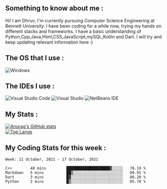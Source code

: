 ## Something to know about me : <br>
Hi! I am Dhruv, I'm currently pursuing Computer Science Engineering at Bennett University. I have been coding for a while now, trying my hands on different stacks and frameworks.
I have a basic understanding of Python,Cpp,Java,Html,CSS,JavaScript,mySQL,Kotlin and Dart. I will try and keep updating relevant information here :)
<br>
## The OS that I use :<br>
![Windows](https://img.shields.io/badge/Windows-0078D6?style=for-the-badge&logo=windows&logoColor=white)<br>
## The IDEs I use : <br>
![Visual Studio Code](https://img.shields.io/badge/Visual%20Studio%20Code-0078d7.svg?style=for-the-badge&logo=visual-studio-code&logoColor=white) ![Visual Studio](https://img.shields.io/badge/Visual%20Studio-5C2D91.svg?style=for-the-badge&logo=visual-studio&logoColor=white) ![NetBeans IDE](https://img.shields.io/badge/NetBeansIDE-1B6AC6.svg?style=for-the-badge&logo=apache-netbeans-ide&logoColor=white) <br>
## My Stats : <br>
[![Anurag's GitHub stats](https://github-readme-stats.vercel.app/api?username=DhruvLawaniya&show_icons=true&theme=tokyonight&hide=prs,issues)](https://github.com/anuraghazra/github-readme-stats)<br>
[![Top Langs](https://github-readme-stats.vercel.app/api/top-langs/?username=DhruvLawaniya&theme=tokyonight)](https://github.com/anuraghazra/github-readme-stats)
## My Coding Stats for this week : <br>
<!--START_SECTION:waka-->
```text
Week: 11 October, 2021 - 17 October, 2021

C++        40 mins         ███████████████████▓░░░░░   78.19 % 
Markdown   5 mins          ██▒░░░░░░░░░░░░░░░░░░░░░░   09.91 % 
Dart       3 mins          █▓░░░░░░░░░░░░░░░░░░░░░░░   06.20 % 
Python     2 mins          █▒░░░░░░░░░░░░░░░░░░░░░░░   05.70 % 
```
<!--END_SECTION:waka-->
